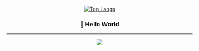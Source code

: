 <div align="center">
  
  [![Top Langs](https://github-readme-stats.vercel.app/api/top-langs/?username=hjk329)](https://github.com/hjk329/github-readme-stats)
  
  ### 🐥 Hello World 
  
  ---
  
<a href="https://hits.seeyoufarm.com"><img src="https://hits.seeyoufarm.com/api/count/incr/badge.svg?url=https%3A%2F%2Fgithub.com%2Fhjk329%2Fhjk329&count_bg=%230B0B0B&title_bg=%23090909&icon=&icon_color=%23E7E7E7&title=hits&edge_flat=false"/></a>
  <br>
 
</div>
